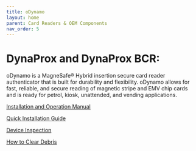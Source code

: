 ```yaml
---
title: oDynamo
layout: home
parent: Card Readers & OEM Components
nav_order: 5
---
```


# DynaProx and DynaProx BCR:

oDynamo is a MagneSafe® Hybrid insertion secure card reader authenticator that is built for durability and flexibility. oDynamo allows for fast, reliable, and secure reading of magnetic stripe and EMV chip cards and is ready for petrol, kiosk, unattended, and vending applications.

[Installation and Operation Manual](https://www.magtek.com/content/documentationfiles/d998200149.pdf)

[Quick Installation Guide](https://www.magtek.com/content/documentationfiles/d998200307.pdf)

[Device Inspection](https://www.magtek.com/content/documentationfiles/d998200235.pdf)

[How to Clear Debris](https://www.magtek.com/content/documentationfiles/d998200366.pdf)